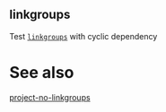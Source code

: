 ## linkgroups

Test [`linkgroups`](https://premake.github.io/docs/linkgroups) with cyclic dependency

# See also

[project-no-linkgroups](../no-linkgroups/)
